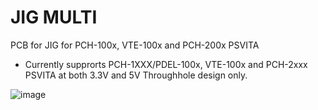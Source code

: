 # JIG MULTI
PCB for JIG for PCH-100x, VTE-100x and PCH-200x PSVITA

* Currently supprorts PCH-1XXX/PDEL-100x, VTE-100x and PCH-2xxx PSVITA at both 3.3V and 5V
Throughhole design only.

![image](https://github.com/SKGleba/bert/assets/203427/b407373f-485f-485e-a9bf-5626455d970c)



